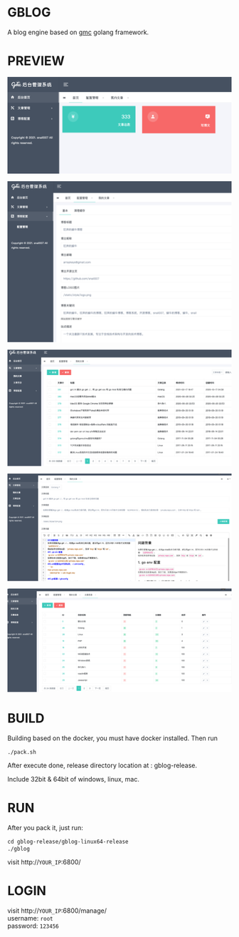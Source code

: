 # GBLOG

A blog engine based on [gmc](https://github.com/snail007/gmc) golang framework.

# PREVIEW

![](/doc/images/intro1.png)

![](/doc/images/intro2.png)

![](/doc/images/intro3.png)

![](/doc/images/intro4.png)

![](/doc/images/intro5.png)

# BUILD
Building based on the docker, you must have docker installed.
Then run

```shell script
./pack.sh
```
After execute done, release directory location at : gblog-release.

Include 32bit & 64bit of windows, linux, mac.

# RUN

After you pack it, just run:

```shell
cd gblog-release/gblog-linux64-release
./gblog
```

visit http://`YOUR_IP`:6800/

# LOGIN

visit http://`YOUR_IP`:6800/manage/  
username: `root`  
password: `123456`  